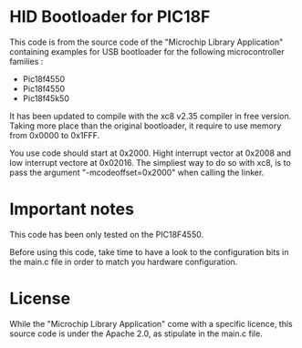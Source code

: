 # HID Bootloader for PIC18F
This code is from the source code of the "Microchip Library Application" containing examples for USB bootloader for the following microcontroller families :

* Pic18f4550
* Pic18f4550
* Pic18f45k50

It has been updated to compile with the xc8 v2.35 compiler in free version. Taking more place than the original bootloader, it require to use memory from 0x0000 to 0x1FFF.

You use code should start at 0x2000. Hight interrupt vector at 0x2008 and low interrupt vectore at 0x02016. The simpliest way to do so with xc8, is to pass the argument "-mcodeoffset=0x2000" when calling the linker.

# Important notes
This code has been only tested on the PIC18F4550.

Before using this code, take time to have a look to the configuration bits in the main.c file in order to match you hardware configuration.

# License
While the "Microchip Library Application" come with a specific licence, this source code is under the Apache 2.0, as stipulate in the main.c file.
